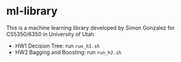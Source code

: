 # ml-library
This is a machine learning library developed by Simon Gonzalez for CS5350/6350 in University of Utah

- HW1 Decision Tree: run `run_h1.sh`
- HW2 Bagging and Boosting: run `run_h2.sh`